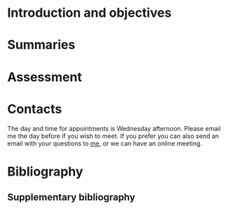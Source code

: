 # Introduction and objectives

# Summaries

# Assessment

 
# Contacts

The day and time for appointments is Wednesday afternoon. Please email me the
day before if you wish to meet. If you prefer you can also send an email with
your questions to [me](mailto:nevrenato@di.uminho.pt), or we can have
an online meeting.

# Bibliography

## Supplementary bibliography

